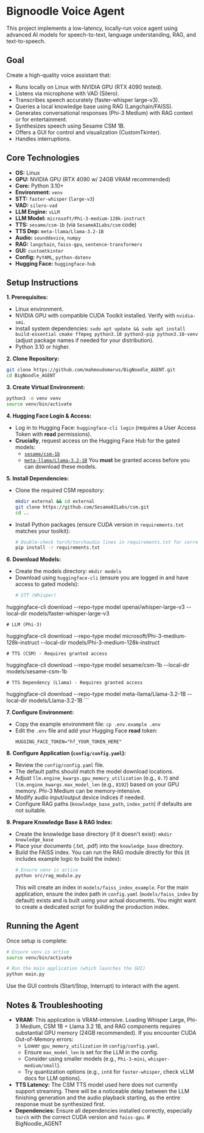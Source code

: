 # Bignoodle Voice Agent

This project implements a low-latency, locally-run voice agent using advanced AI models for speech-to-text, language understanding, RAG, and text-to-speech.

## Goal

Create a high-quality voice assistant that:
- Runs locally on Linux with NVIDIA GPU (RTX 4090 tested).
- Listens via microphone with VAD (Silero).
- Transcribes speech accurately (faster-whisper large-v3).
- Queries a local knowledge base using RAG (Langchain/FAISS).
- Generates conversational responses (Phi-3 Medium) with RAG context or for entertainment.
- Synthesizes speech using Sesame CSM 1B.
- Offers a GUI for control and visualization (CustomTkinter).
- Handles interruptions.

## Core Technologies

- **OS:** Linux
- **GPU:** NVIDIA GPU (RTX 4090 w/ 24GB VRAM recommended)
- **Core:** Python 3.10+
- **Environment:** `venv`
- **STT:** `faster-whisper` (`large-v3`)
- **VAD:** `silero-vad`
- **LLM Engine:** `vLLM`
- **LLM Model:** `microsoft/Phi-3-medium-128k-instruct`
- **TTS:** `sesame/csm-1b` (via `SesameAILabs/csm` code)
- **TTS Dep:** `meta-llama/Llama-3.2-1B`
- **Audio:** `sounddevice`, `numpy`
- **RAG:** `langchain`, `faiss-gpu`, `sentence-transformers`
- **GUI:** `customtkinter`
- **Config:** `PyYAML`, `python-dotenv`
- **Hugging Face:** `huggingface-hub`

## Setup Instructions

**1. Prerequisites:**

*   Linux environment.
*   NVIDIA GPU with compatible CUDA Toolkit installed. Verify with `nvidia-smi`.
*   Install system dependencies: `sudo apt update && sudo apt install build-essential cmake ffmpeg python3.10 python3-pip python3.10-venv` (adjust package names if needed for your distribution).
*   Python 3.10 or higher.

**2. Clone Repository:**

```bash
git clone https://github.com/mahmoudomarus/BigNoodle_AGENT.git
cd BigNoodle_AGENT
```

**3. Create Virtual Environment:**

```bash
python3 -m venv venv
source venv/bin/activate
```

**4. Hugging Face Login & Access:**

*   Log in to Hugging Face: `huggingface-cli login` (requires a User Access Token with **read** permissions).
*   **Crucially**, request access on the Hugging Face Hub for the gated models:
    *   [`sesame/csm-1b`](https://huggingface.co/sesame/csm-1b)
    *   [`meta-llama/Llama-3.2-1B`](https://huggingface.co/meta-llama/Llama-3.2-1B)
    You **must** be granted access before you can download these models.

**5. Install Dependencies:**

*   Clone the required CSM repository:
    ```bash
    mkdir external && cd external
    git clone https://github.com/SesameAILabs/csm.git
    cd ..
    ```
*   Install Python packages (ensure CUDA version in `requirements.txt` matches your toolkit):
    ```bash
    # Double-check torch/torchaudio lines in requirements.txt for correct CUDA suffix (e.g., cu118, cu121)
    pip install -r requirements.txt
    ```

**6. Download Models:**

*   Create the models directory: `mkdir models`
*   Download using `huggingface-cli` (ensure you are logged in and have access to gated models):
    ```bash
    # STT (Whisper)
huggingface-cli download --repo-type model openai/whisper-large-v3 --local-dir models/faster-whisper-large-v3

    # LLM (Phi-3)
huggingface-cli download --repo-type model microsoft/Phi-3-medium-128k-instruct --local-dir models/Phi-3-medium-128k-instruct

    # TTS (CSM) - Requires granted access
huggingface-cli download --repo-type model sesame/csm-1b --local-dir models/sesame-csm-1b

    # TTS Dependency (Llama) - Requires granted access
huggingface-cli download --repo-type model meta-llama/Llama-3.2-1B --local-dir models/Llama-3.2-1B
    ```

**7. Configure Environment:**

*   Copy the example environment file: `cp .env.example .env`
*   Edit the `.env` file and add your Hugging Face **read** token:
    ```env
    HUGGING_FACE_TOKEN="hf_YOUR_TOKEN_HERE"
    ```

**8. Configure Application (`config/config.yaml`):**

*   Review the `config/config.yaml` file.
*   The default paths should match the model download locations.
*   Adjust `llm.engine_kwargs.gpu_memory_utilization` (e.g., `0.7`) and `llm.engine_kwargs.max_model_len` (e.g., `8192`) based on your GPU memory. Phi-3 Medium can be memory-intensive.
*   Modify audio input/output device indices if needed.
*   Configure RAG paths (`knowledge_base_path`, `index_path`) if defaults are not suitable.

**9. Prepare Knowledge Base & RAG Index:**

*   Create the knowledge base directory (if it doesn't exist): `mkdir knowledge_base`
*   Place your documents (.txt, .pdf) into the `knowledge_base` directory.
*   Build the FAISS index. You can run the RAG module directly for this (it includes example logic to build the index):
    ```bash
    # Ensure venv is active
    python src/rag_module.py
    ```
    This will create an index in `models/faiss_index_example`. For the main application, ensure the index path in `config.yaml` (`models/faiss_index` by default) exists and is built using your actual documents. You might want to create a dedicated script for building the production index.

## Running the Agent

Once setup is complete:

```bash
# Ensure venv is active
source venv/bin/activate

# Run the main application (which launches the GUI)
python main.py
```

Use the GUI controls (Start/Stop, Interrupt) to interact with the agent.

## Notes & Troubleshooting

*   **VRAM:** This application is VRAM-intensive. Loading Whisper Large, Phi-3 Medium, CSM 1B + Llama 3.2 1B, and RAG components requires substantial GPU memory (24GB recommended). If you encounter CUDA Out-of-Memory errors:
    *   Lower `gpu_memory_utilization` in `config/config.yaml`.
    *   Ensure `max_model_len` is set for the LLM in the config.
    *   Consider using smaller models (e.g., `Phi-3-mini`, `whisper-medium/small`).
    *   Try quantization options (e.g., `int8` for `faster-whisper`, check vLLM docs for LLM options).
*   **TTS Latency:** The CSM TTS model used here does not currently support streaming. There will be a noticeable delay between the LLM finishing generation and the audio playback starting, as the entire response must be synthesized first.
*   **Dependencies:** Ensure all dependencies installed correctly, especially `torch` with the correct CUDA version and `faiss-gpu`. # BigNoodle_AGENT
